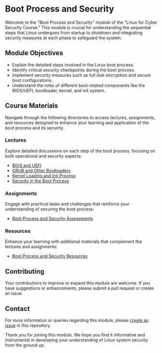 # Boot Process and Security

Welcome to the "Boot Process and Security" module of the "Linux for Cyber Security Course." This module is crucial for understanding the sequential steps that Linux undergoes from startup to shutdown and integrating security measures at each phase to safeguard the system.

## Module Objectives

- Explain the detailed steps involved in the Linux boot process.
- Identify critical security checkpoints during the boot process.
- Implement security measures such as full disk encryption and secure boot configurations.
- Understand the roles of different boot-related components like the BIOS/UEFI, bootloader, kernel, and init system.

## Course Materials

Navigate through the following directories to access lectures, assignments, and resources designed to enhance your learning and application of the boot process and its security.

### Lectures

Explore detailed discussions on each step of the boot process, focusing on both operational and security aspects:

- [BIOS and UEFI](Lectures/01_BIOS_and_UEFI.md)
- [GRUB and Other Bootloaders](Lectures/02_GRUB_and_Bootloaders.md)
- [Kernel Loading and Init Process](Lectures/03_Kernel_Loading_and_Init_Process.md)
- [Security in the Boot Process](Lectures/04_Security_in_the_Boot_Process.md)

### Assignments

Engage with practical tasks and challenges that reinforce your understanding of securing the boot process:

- [Boot Process and Security Assessments](Assignments/03_Boot_Process_and_Security_Assignments.md)

### Resources

Enhance your learning with additional materials that complement the lectures and assignments:

- [Boot Process and Security Resources](Resources/03_Boot_Process_and_Security_Resources.md)

## Contributing

Your contributions to improve or expand this module are welcome. If you have suggestions or enhancements, please submit a pull request or create an issue.

## Contact

For more information or queries regarding this module, please [create an issue](https://github.com/username/LinuxForCyberSecurityCourse/issues) in this repository.

Thank you for joining this module. We hope you find it informative and instrumental in developing your understanding of Linux system security from the ground up.

